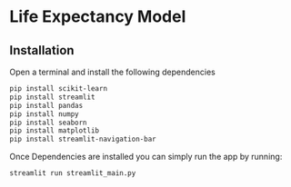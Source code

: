 # Life Expectancy Model
## Installation
Open a terminal and install the following dependencies
``` bash
pip install scikit-learn
pip install streamlit
pip install pandas
pip install numpy
pip install seaborn
pip install matplotlib
pip install streamlit-navigation-bar
```
Once Dependencies are installed you can simply run the app by running:
``` bash
streamlit run streamlit_main.py
```
